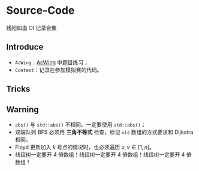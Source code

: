 # Source-Code
残阳如血 OI 记录合集

## Introduce

- `AcWing`：[AcWing](https://www.acwing.com/) 中题目练习；
- `Contest`：记录在参加模拟赛的代码。

## Tricks



## Warning
- `abs()` 与 `std::abs()` 不相同。一定要使用 `std::abs()`；
- 双端队列 BFS 必须用 **三角不等式** 检查，标记 `vis` 数组的方式要求和 $\text{Dijkstra}$ 相同。
- Floyd 更新加入 $k$ 号点的情况时，也必须遍历 $u,v\in[1,n]$。
- 线段树一定要开 $4$ 倍数组！线段树一定要开 $4$ 倍数组！线段树一定要开 $4$ 倍数组！
